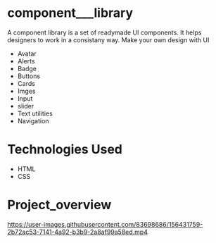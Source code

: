 



# component___library

A component library is a set of readymade UI components. It helps designers to work in a consistany way. Make your own design with UI

* Avatar
* Alerts
* Badge
* Buttons
* Cards
* Imges
* Input
* slider
* Text utilities
* Navigation

# Technologies Used

* HTML
* CSS

# Project_overview

https://user-images.githubusercontent.com/83698686/156431759-2b72ac53-7141-4a92-b3b9-2a8af99a58ed.mp4

